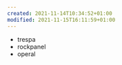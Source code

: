 ```yaml
---
created: 2021-11-14T10:34:52+01:00
modified: 2021-11-15T16:11:59+01:00
---
```


- trespa
- rockpanel
- operal
